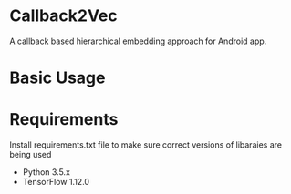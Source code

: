 # Callback2Vec
A callback based hierarchical embedding approach for Android app.
# Basic Usage
# Requirements
Install requirements.txt file to make sure correct versions of libaraies are being used
- Python 3.5.x
- TensorFlow 1.12.0
